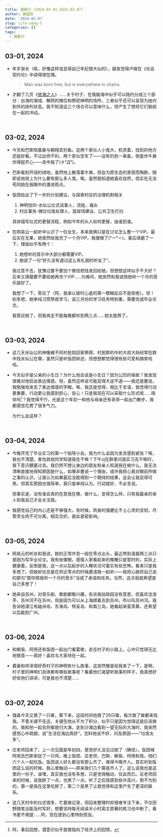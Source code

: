 ```yaml
---
title: 踏歌行 (2024.03.01-2024.03.07)
author: 黄国政
date: '2024-03-07'
slug: life-song-3
categories: []
tags:
  - 踏歌行
---
```


<!--more-->

<style>

#single {
  max-width: 580px;
}

</style>

## 03-01, 2024

- 年岁渐长（咳，好像这样说显得自己年纪很大似的），越发觉得卢梭在《社会契约论》中讲得很在理。
    
    > Man was born free, but is everywhere in chains.
    
- 才翻了几页《[依海之人](https://book.douban.com/subject/36181877/)》……关于村子，在我脑海中似乎可以隐约分成三个部分：出海的海域、解网的摊位和祭祀神明的场所，三者似乎还可以呈现为由内到外的排列状态。我不知道这三个场合可以意味什么，但产生了想将它们联结在一起的冲动。

<br>

## 03-02, 2024

- 今天和巴斯陪嘉豪与朝翔去钓鱼。这两个家伙人小鬼大，机灵着，找到的地方还挺好看。不过出师不利，两个家伙空军了——没有钓到一条鱼，倒是炸牛粪炸得挺开心——击中我了(＃°Д°)。

- 巴斯看到开阔的绿地，虽然地上散落着牛粪，但会为原生态的景观而陶醉，随即说地球上为什么要有那么多人类。唉，虽然我知道她喜欢自然，但实在无法苟同她在我眼中的激进观点。

- 饭团给出了下一步的计划建议，与探索村庄的治理机制相关

    1. 神明信仰-水仙公仪式话事人，流程，福头
    2. 村庄事务-摊位垃圾处理人、篮球场建设、公共卫生打扫

  具体描写仪式的更替流程，例如今年的头人如何更替，由谁到谁。

- 在网易云一起听中认识了一位女生，本来我俩只是在讨论怎么整一个VIP。最后实在无果，她竟然给我充了一个月VIP。我傻眼了(°ー°〃)，事后琢磨了一下，理由似乎有两个：

  1. 她想听的音乐中大部分都需要VIP。
  2. 她说了一句“好久没有遇过这么有礼貌的听友了”。

  我过意不去，犹豫过要不要加个微信把钱发回给她，但想想这样似乎不大好？后来又琢磨要不要给她再充个VIP……为难间，她突然和我说陪她听一个月的音乐就好了。
  
  我想了一下，答应了（阿，我承认彼时心底的第一模糊反应不是拒绝）。但！别多想，她单纯习惯熬夜学习，说三月份的学习任务特别重，需要完成毕业论文。

  我答应她了，但我肯定不能每晚都听到两三点……她太能熬了。

<br>

## 03-03, 2024

- 这几天水仙公的神像被不同村民抱回家祭拜，村民群的中的大叔大妈经常在群中找水仙公在哪，虽然只是听饭团转述，但想想都觉得很有些可爱和搞笑哈哈。

- 今天似乎是父亲的小生日？为什么他会说是小生日？因为公历的缘故？我发现很难对他启齿表达情感。但，虽然这样说可能显得大逆不道——我还是要说，我勉强地发去了表达情感的字眼。唉，我还是觉得，相比于言语，我觉得行动更重要，行动更让我感到舒心、安心！只是我现在可以采取什么形式呢……陪伴吗[^note1]？我觉得不行，光是这个年初一和他与母亲还有哥哥一起出门散步，我都感觉花费了很多气力。

  [^note1]: 阿，事后回想，潜意识似乎直接指向了经济上的回馈。

  为什么会这样？

<br>

## 03-04, 2024

- 今晚开完了毕业实习的第一个指导小会。我为什么会因为发言感到紧张？唉，我也不清楚。害怕其他同学知道我在干嘛？下午zj在群里问我实习去干嘛时，我下意识搪塞过去。我仍然不想让身边的朋友和亲人知道我在做什么，我无法清晰直接地得知原因是什么，如果非要说一个理由，或许我担心我对眼前所做之事的认识，让我认为如果最后没能得到一个期待的结果，这会让我显得可笑。但其实原因也很简单，我只是单纯认为，行动就好，不必言说。
    
    
    但事实是，没有谁会真的在意我在哪，做什么，变得怎么样。只有我最亲的亲人和我自己才会关注我。
    
- 我感觉自己的内心还是不够强大。有时候，肉身的强健比不上心灵的坚韧，尽管灵与肉不可分离，相互交织，彼此紧密影响。

<br>

## 03-05, 2024

- 网易云的听友和我说，她的正常作息一般在零点出头，最近熬到凌晨两三点只是因为写毕业论文。我有些傻眼，感情人家看起来的晚睡只是暂时的，实际上健康着，反倒是我，这一点以后起步的入睡状况可着实有些恐怖。看来只是我多想了。但她却也总是在将近零点的时候邀请我一起听——我担心她将自己说的那句“那你陪我听一个月的音乐”当成了承诺和任务。当然，这点我就希望是自己多想了！

- 她来自苏州，对音乐剧、歌剧都敢兴趣，告诉我拙政园没有意思，但喜欢沧浪亭，苏州河不在苏州，但是因为可以从上海顺着去到苏州，所以叫苏州河。我告诉她湛江有硇洲岛、东海岛、特呈岛、和南三岛，她看起来蛮羡慕，还希望以后能到广州。

<br>

## 03-06, 2024

- 和朝易、阿用还有饭团一起出门看雷歌，走在村子的小路上，心中只觉得无比地惬意——真好！喜欢与大家待在一起。

- 嘉豪和祥泽很好奇村子的神明有什么故事，这突然像是给我来了一下，是啊，村子里的神明们具体都有哪些故事呢？看着他们渴望听故事的样子，我真想好好给他们讲讲，可是我也不清楚……


<br>

## 03-07, 2024

- 强森今天又救了一只鲎，算下来，这段时间他救了29只鲎，每次救了鲎都来找我。不管关键不在这，关键在他从不为了积分，似乎只是因为觉得这是应该做的。我和他一起去将鲎放归大海，走到沙滩边看到一望无际的大海时，我突然感觉心中疏朗，说”生活在海边真好“。怎料他说不好，问及原因——”垃圾太多“。

- 庄老师回来了，上一次见面是年初四，感觉好久没见过她了（确信）。饭团喊阿用去巴斯家捉了一只鸡，晚上饭团、庄老师、巴斯、朝易、阿用和我，咱们六个人一起吃饭。饭团说人好久都没有那么齐了，难得今晚齐人。其实听到饭团这么说的时候，我心里触动——原来我们几个算是齐人了，这么说我也是这里的一份子。诶嘿，其实我也没有多想，只是觉得触动，仅此而已。庄老师回来的时候，说我胖了一点，也黑了一点。听了之后我感到些许高兴，倒不为别的，第一是我在这里吃胖了，第二个是黑了让我觉得和这里产生了更深的联系。

- 这几天村中的仪式很多，忙着做记录，但回来整理时却很难专注下来，不仅田野随笔没能及时写好，想要坚持每天阅读半小时英文原著的练习也中断了，看书更不用提……阿，现在感到心里特别慌张。